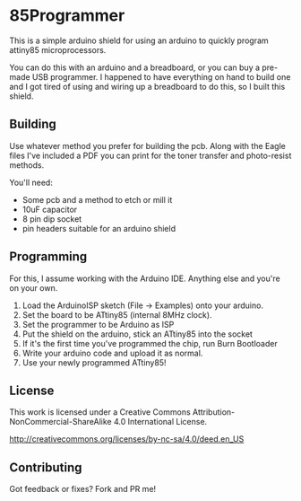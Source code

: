 # 85Programmer

This is a simple arduino shield for using an arduino to quickly program attiny85
microprocessors.

You can do this with an arduino and a breadboard, or you can buy a pre-made USB
programmer. I happened to have everything on hand to build one and I got tired
of using and wiring up a breadboard to do this, so I built this shield.

## Building

Use whatever method you prefer for building the pcb. Along with the Eagle files
I've included a PDF you can print for the toner transfer and photo-resist methods.

You'll need:

* Some pcb and a method to etch or mill it
* 10uF capacitor
* 8 pin dip socket
* pin headers suitable for an arduino shield


## Programming

For this, I assume working with the Arduino IDE. Anything else and you're on
your own.

1. Load the ArduinoISP sketch (File -> Examples) onto your arduino.
2. Set the board to be ATtiny85 (internal 8MHz clock).
3. Set the programmer to be Arduino as ISP
4. Put the shield on the arduino, stick an ATtiny85 into the socket
5. If it's the first time you've programmed the chip, run Burn Bootloader
6. Write your arduino code and upload it as normal.
7. Use your newly programmed ATtiny85!

## License

This work is licensed under a Creative Commons Attribution-NonCommercial-ShareAlike 4.0 International License.

http://creativecommons.org/licenses/by-nc-sa/4.0/deed.en_US

## Contributing

Got feedback or fixes? Fork and PR me!
